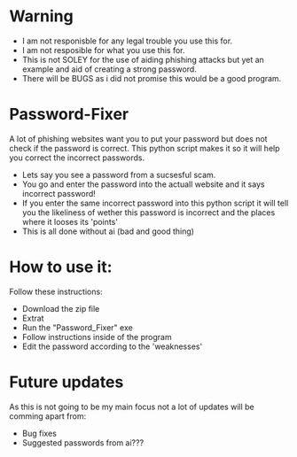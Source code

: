 # Warning
- I am not responisble for any legal trouble you use this for.
- I am not resposible for what you use this for.
- This is not SOLEY for the use of aiding phishing attacks but yet an example and aid of creating a strong password.
- There will be BUGS as i did not promise this would be a good program.

# Password-Fixer
A lot of phishing websites want you to put your password but does not check if the password is correct. This python script makes it so it will help you correct the incorrect passwords.

- Lets say you see a password from a sucsesful scam.
- You go and enter the password into the actuall website and it says incorrect password!
- If you enter the same incorrect password into this python script it will tell you the likeliness of wether this password is incorrect and the places where it looses its 'points'
- This is all done without ai (bad and good thing)

# How to use it:
Follow these instructions:
- Download the zip file 
- Extrat 
- Run the "Password_Fixer" exe 
- Follow instructions inside of the program 
- Edit the password according to the 'weaknesses' 
# Future updates
As this is not going to be my main focus not a lot of updates will be comming apart from:
- Bug fixes
- Suggested passwords from ai??? 
